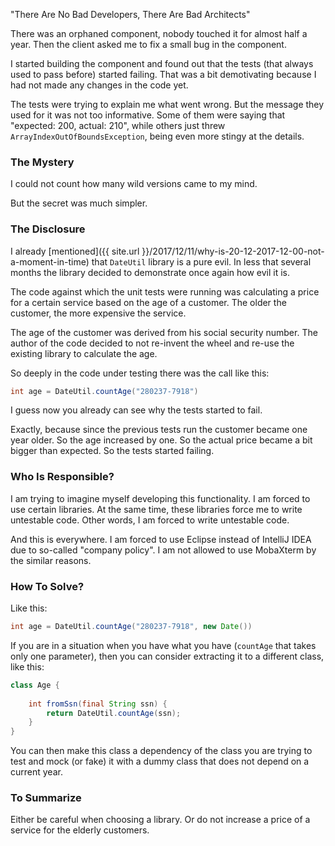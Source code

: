 "There Are No Bad Developers, There Are Bad Architects"

There was an orphaned component, nobody touched it for almost half a year. Then the client asked me to fix a small bug in the component.

I started building the component and found out that the tests (that always used to pass before) started failing. That was a bit demotivating because I had not made any changes in the code yet.

The tests were trying to explain me what went wrong. But the message they used for it was not too informative. Some of them were saying that "expected: 200, actual: 210", while others just threw `ArrayIndexOutOfBoundsException`, being even more stingy at the details.

### The Mystery

I could not count how many wild versions came to my mind.

But the secret was much simpler.

### The Disclosure

I already [mentioned]({{ site.url }}/2017/12/11/why-is-20-12-2017-12-00-not-a-moment-in-time) that `DateUtil` library is a pure evil. In less that several months the library decided to demonstrate once again how evil it is.

The code against which the unit tests were running was calculating a price for a certain service based on the age of a customer. The older the customer, the more expensive the service.

The age of the customer was derived from his social security number. The author of the code decided to not re-invent the wheel and re-use the existing library to calculate the age.

So deeply in the code under testing there was the call like this:

```java
int age = DateUtil.countAge("280237-7918")
```

I guess now you already can see why the tests started to fail.

Exactly, because since the previous tests run the customer became one year older. So the age increased by one. So the actual price became a bit bigger than expected. So the tests started failing.

### Who Is Responsible?

I am trying to imagine myself developing this functionality. I am forced to use certain libraries. At the same time, these libraries force me to write untestable code. Other words, I am forced to write untestable code.

And this is everywhere. I am forced to use Eclipse instead of IntelliJ IDEA due to so-called "company policy". I am not allowed to use MobaXterm by the similar reasons.

### How To Solve?

Like this:

```java
int age = DateUtil.countAge("280237-7918", new Date())
```

If you are in a situation when you have what you have (`countAge` that takes only one parameter), then you can consider extracting it to a different class, like this:

```java
class Age {
    
    int fromSsn(final String ssn) {
        return DateUtil.countAge(ssn);
    }
}
```

You can then make this class a dependency of the class you are trying to test and mock (or fake) it with a dummy class that does not depend on a current year.

### To Summarize

Either be careful when choosing a library. Or do not increase a price of a service for the elderly customers.